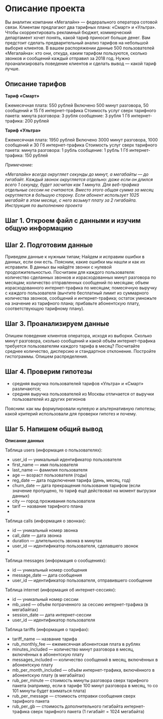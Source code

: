 # Описание проекта
Вы аналитик компании «Мегалайн» — федерального оператора сотовой связи. Клиентам предлагают два тарифных плана: «Смарт» и «Ультра». Чтобы скорректировать рекламный бюджет, коммерческий департамент хочет понять, какой тариф приносит больше денег.
Вам предстоит сделать предварительный анализ тарифов на небольшой выборке клиентов. В вашем распоряжении данные 500 пользователей «Мегалайна»: кто они, откуда, каким тарифом пользуются, сколько звонков и сообщений каждый отправил за 2018 год. Нужно проанализировать поведение клиентов и сделать вывод — какой тариф лучше.

## Описание тарифов

**Тариф «Смарт»**

Ежемесячная плата: 550 рублей
Включено 500 минут разговора, 50 сообщений и 15 Гб интернет-трафика
Стоимость услуг сверх тарифного пакета:
минута разговора: 3 рубля
сообщение: 3 рубля
1 Гб интернет-трафика: 200 рублей

**Тариф «Ультра»**

Ежемесячная плата: 1950 рублей
Включено 3000 минут разговора, 1000 сообщений и 30 Гб интернет-трафика
Стоимость услуг сверх тарифного пакета:
минута разговора: 1 рубль
сообщение: 1 рубль
1 Гб интернет-трафика: 150 рублей

*Примечание:*

*«Мегалайн» всегда округляет секунды до минут, а мегабайты — до гигабайт. Каждый звонок округляется отдельно: даже если он длился всего 1 секунду, будет засчитан как 1 минута.
Для веб-трафика отдельные сессии не считаются. Вместо этого общая сумма за месяц округляется в бо́льшую сторону. Если абонент использует 1025 мегабайт в этом месяце, с него возьмут плату за 2 гигабайта.
Инструкция по выполнению проекта*

## Шаг 1. Откроем файл с данными и изучим общую информацию

## Шаг 2. Подготовим данные

Приведем данные к нужным типам;
Найдем и исправим ошибки в данных, если они есть.
Поясним, какие ошибки мы нашли и как их исправили. В данных вы найдёте звонки с нулевой продолжительностью. 
Посчитаем для каждого пользователя:
количество сделанных звонков и израсходованных минут разговора по месяцам;
количество отправленных сообщений по месяцам;
объем израсходованного интернет-трафика по месяцам;
помесячную выручку с каждого пользователя (вычтите бесплатный лимит из суммарного количества звонков, сообщений и интернет-трафика; остаток умножьте на значение из тарифного плана; прибавьте абонентскую плату, соответствующую тарифному плану).

## Шаг 3. Проанализируем данные

Опишем поведение клиентов оператора, исходя из выборки. Сколько минут разговора, сколько сообщений и какой объём интернет-трафика требуется пользователям каждого тарифа в месяц? Посчитайте среднее количество, дисперсию и стандартное отклонение. Постройте гистограммы. Опишем распределения.

## Шаг 4. Проверим гипотезы

* средняя выручка пользователей тарифов «Ультра» и «Смарт» различаются;
* средняя выручка пользователей из Москвы отличается от выручки пользователей из других регионов

Поясним:
как мы формулировали нулевую и альтернативную гипотезы;
какой критерий использовали для проверки гипотез и почему.

## Шаг 5. Напишем общий вывод

**Описание данных**

Таблица users (информация о пользователях):

* user_id — уникальный идентификатор пользователя
* first_name — имя пользователя
* last_name — фамилия пользователя
* age — возраст пользователя (годы)
* reg_date — дата подключения тарифа (день, месяц, год)
* churn_date — дата прекращения пользования тарифом (если значение пропущено, то тариф ещё действовал на момент выгрузки данных)
* city — город проживания пользователя
* tarif — название тарифного плана
* 
Таблица calls (информация о звонках):

* id — уникальный номер звонка
* call_date — дата звонка
* duration — длительность звонка в минутах
* user_id — идентификатор пользователя, сделавшего звонок
* 
Таблица messages (информация о сообщениях):

* id — уникальный номер сообщения
* message_date — дата сообщения
* user_id — идентификатор пользователя, отправившего сообщение

Таблица internet (информация об интернет-сессиях):

* id — уникальный номер сессии
* mb_used — объём потраченного за сессию интернет-трафика (в мегабайтах)
* session_date — дата интернет-сессии
* user_id — идентификатор пользователя

Таблица tariffs (информация о тарифах):

* tariff_name — название тарифа
* rub_monthly_fee — ежемесячная абонентская плата в рублях
* minutes_included — количество минут разговора в месяц, включённых в абонентскую плату
* messages_included — количество сообщений в месяц, включённых в абонентскую плату
* mb_per_month_included — объём интернет-трафика, включённого в абонентскую плату (в мегабайтах)
* rub_per_minute — стоимость минуты разговора сверх тарифного пакета (например, если в тарифе 100 минут разговора в месяц, то со 101 минуты будет взиматься плата)
* rub_per_message — стоимость отправки сообщения сверх тарифного пакета
* rub_per_gb — стоимость дополнительного гигабайта интернет-трафика сверх тарифного пакета (1 гигабайт = 1024 мегабайта)

